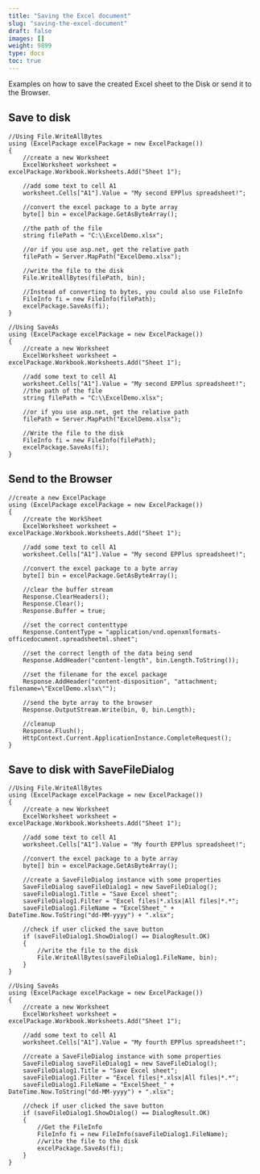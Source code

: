 ```yaml
---
title: "Saving the Excel document"
slug: "saving-the-excel-document"
draft: false
images: []
weight: 9899
type: docs
toc: true
---
```


Examples on how to save the created Excel sheet to the Disk or send it to the Browser.

## Save to disk
<!-- language: lang-c# -->

    //Using File.WriteAllBytes
    using (ExcelPackage excelPackage = new ExcelPackage())
    {
        //create a new Worksheet
        ExcelWorksheet worksheet = excelPackage.Workbook.Worksheets.Add("Sheet 1");
    
        //add some text to cell A1
        worksheet.Cells["A1"].Value = "My second EPPlus spreadsheet!";
    
        //convert the excel package to a byte array
        byte[] bin = excelPackage.GetAsByteArray();
    
        //the path of the file
        string filePath = "C:\\ExcelDemo.xlsx";
    
        //or if you use asp.net, get the relative path
        filePath = Server.MapPath("ExcelDemo.xlsx");
    
        //write the file to the disk
        File.WriteAllBytes(filePath, bin);

        //Instead of converting to bytes, you could also use FileInfo
        FileInfo fi = new FileInfo(filePath);
        excelPackage.SaveAs(fi);
    }

    //Using SaveAs
    using (ExcelPackage excelPackage = new ExcelPackage())
    {
        //create a new Worksheet
        ExcelWorksheet worksheet = excelPackage.Workbook.Worksheets.Add("Sheet 1");
    
        //add some text to cell A1
        worksheet.Cells["A1"].Value = "My second EPPlus spreadsheet!";
        //the path of the file
        string filePath = "C:\\ExcelDemo.xlsx";
    
        //or if you use asp.net, get the relative path
        filePath = Server.MapPath("ExcelDemo.xlsx");
    
        //Write the file to the disk
        FileInfo fi = new FileInfo(filePath);
        excelPackage.SaveAs(fi);
    }

## Send to the Browser
<!-- language: lang-c# -->
    //create a new ExcelPackage
    using (ExcelPackage excelPackage = new ExcelPackage())
    {
        //create the WorkSheet
        ExcelWorksheet worksheet = excelPackage.Workbook.Worksheets.Add("Sheet 1");
    
        //add some text to cell A1
        worksheet.Cells["A1"].Value = "My second EPPlus spreadsheet!";
    
        //convert the excel package to a byte array
        byte[] bin = excelPackage.GetAsByteArray();
    
        //clear the buffer stream
        Response.ClearHeaders();
        Response.Clear();
        Response.Buffer = true;
    
        //set the correct contenttype
        Response.ContentType = "application/vnd.openxmlformats-officedocument.spreadsheetml.sheet";
    
        //set the correct length of the data being send
        Response.AddHeader("content-length", bin.Length.ToString());
    
        //set the filename for the excel package
        Response.AddHeader("content-disposition", "attachment; filename=\"ExcelDemo.xlsx\"");
    
        //send the byte array to the browser
        Response.OutputStream.Write(bin, 0, bin.Length);
    
        //cleanup
        Response.Flush();
        HttpContext.Current.ApplicationInstance.CompleteRequest();
    }

## Save to disk with SaveFileDialog
<!-- language: lang-c# -->
    //Using File.WriteAllBytes
    using (ExcelPackage excelPackage = new ExcelPackage())
    {
        //create a new Worksheet
        ExcelWorksheet worksheet = excelPackage.Workbook.Worksheets.Add("Sheet 1");
    
        //add some text to cell A1
        worksheet.Cells["A1"].Value = "My fourth EPPlus spreadsheet!";
    
        //convert the excel package to a byte array
        byte[] bin = excelPackage.GetAsByteArray();
    
        //create a SaveFileDialog instance with some properties
        SaveFileDialog saveFileDialog1 = new SaveFileDialog();
        saveFileDialog1.Title = "Save Excel sheet";
        saveFileDialog1.Filter = "Excel files|*.xlsx|All files|*.*";
        saveFileDialog1.FileName = "ExcelSheet_" + DateTime.Now.ToString("dd-MM-yyyy") + ".xlsx";
    
        //check if user clicked the save button
        if (saveFileDialog1.ShowDialog() == DialogResult.OK)
        {
            //write the file to the disk
            File.WriteAllBytes(saveFileDialog1.FileName, bin);
        }
    }

    //Using SaveAs
    using (ExcelPackage excelPackage = new ExcelPackage())
    {
        //create a new Worksheet
        ExcelWorksheet worksheet = excelPackage.Workbook.Worksheets.Add("Sheet 1");
    
        //add some text to cell A1
        worksheet.Cells["A1"].Value = "My fourth EPPlus spreadsheet!";
    
        //create a SaveFileDialog instance with some properties
        SaveFileDialog saveFileDialog1 = new SaveFileDialog();
        saveFileDialog1.Title = "Save Excel sheet";
        saveFileDialog1.Filter = "Excel files|*.xlsx|All files|*.*";
        saveFileDialog1.FileName = "ExcelSheet_" + DateTime.Now.ToString("dd-MM-yyyy") + ".xlsx";
    
        //check if user clicked the save button
        if (saveFileDialog1.ShowDialog() == DialogResult.OK)
        {
            //Get the FileInfo
            FileInfo fi = new FileInfo(saveFileDialog1.FileName);
            //write the file to the disk
            excelPackage.SaveAs(fi);
        }
    }

